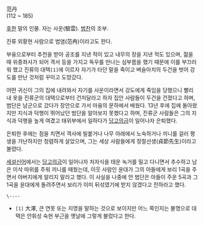 范丹  
(112 ~ 185)

[후한](%ED%9B%84%ED%95%9C.md) 말의 인물. 자는 사운(驗雲).
[범찬](%EB%B2%94%EC%B0%AC.md)의 조부.

진류 외황현 사람으로 범염(范冉)이라고도 한다.

부융으로부터 추천을 받아 공조를 지낸 적이 있고 내무의 장을 지낸 적도 있으며, 젊을 때 위종좌사가 되어 격서 등을 가지고 독우를 만나는
심부름을 했기 때문에 이를 부끄러워 했고 진류의 대택`[1]`에 이르자 자기가 타던 말을 죽이고 벼슬아치의 두건을 벗어 강도를 만난 것처럼
꾸미고 도망갔다.

어떤 귀신이 그의 집에 내려와서 자기를 사운이라면서 강도에게 죽임을 당했으니 빨리 내 옷을 진류군의 대택으로부터 건저달라고 하자 집안
사람들이 두건을 건졌다고 하며, 범단은 남군으로 갔다가 장안으로 가서 마융의 문하에서 배웠다. 13년 후에 집에 돌아왔지만 지식과 덕행이
뛰어났던 범단을 알아보지 못했다고 하며, 진류군 사람들은 그의 지식과 덕행을 높게 여겼고 태위부에서 일하다가 [당고의금](%EB%8B%B9%EA%B3%A0%EC%9D%98%20%EA%B8%88.md)이 일어나자 은퇴했다.

은퇴한 후에는 점을 치면서 객사에 빌붙거나 나무 아래에서 노숙하거나 끼니를 걸러 평생을 가난하지만 청렴하게 살았으며, 그는 세상 사람들에게
정절선생(貞節先生)이라고 불렸다.

[세설신어](%EC%84%B8%EC%84%A4%EC%8B%A0%EC%96%B4.md)에서는 [당고의금](%EB%8B%B9%EA%B3%A0%EC%9D%98%20%EA%B8%88.md)이 일어나자 처자식을 태운 녹거를 밀고 다니면서
추수하고 남은 이삭 따위를 주워 끼니를 때웠는데, 이웃 사람인 윤대가 그의 아들에게 보리 1곡을 주면서 아버지에게 알리지 말라고 했다. 이
사실을 나중에 안 범단은 아들이 주운 5곡과 그 1곡을 윤대에게 돌려주면서 보리가 이미 뒤섞였기에 받지 않겠다고 전하라고 했다.

`\----`

  * `[1]` 大澤, 큰 연못 또는 지명을 말하는 것으로 보이지만 어느 쪽인지는 불명으로 대택은 안휘성 숙현 부근을 옛날에 그렇게 불렀다고 한다.

